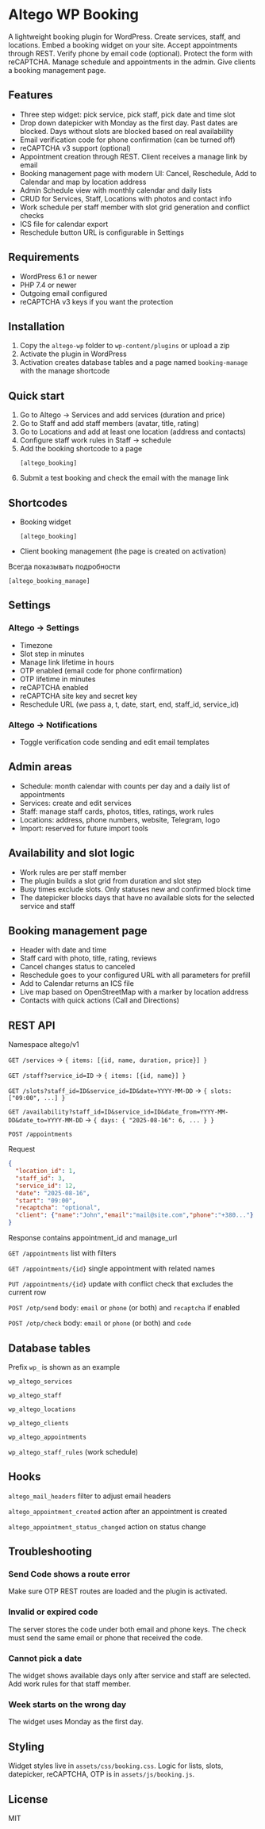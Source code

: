 # Altego WP Booking

A lightweight booking plugin for WordPress. Create services, staff, and locations. Embed a booking widget on your site. Accept appointments through REST. Verify phone by email code (optional). Protect the form with reCAPTCHA. Manage schedule and appointments in the admin. Give clients a booking management page.

## Features

- Three step widget: pick service, pick staff, pick date and time slot
- Drop down datepicker with Monday as the first day. Past dates are blocked. Days without slots are blocked based on real availability
- Email verification code for phone confirmation (can be turned off)
- reCAPTCHA v3 support (optional)
- Appointment creation through REST. Client receives a manage link by email
- Booking management page with modern UI: Cancel, Reschedule, Add to Calendar and map by location address
- Admin Schedule view with monthly calendar and daily lists
- CRUD for Services, Staff, Locations with photos and contact info
- Work schedule per staff member with slot grid generation and conflict checks
- ICS file for calendar export
- Reschedule button URL is configurable in Settings

## Requirements

- WordPress 6.1 or newer
- PHP 7.4 or newer
- Outgoing email configured
- reCAPTCHA v3 keys if you want the protection

## Installation

1. Copy the `altego-wp` folder to `wp-content/plugins` or upload a zip
2. Activate the plugin in WordPress
3. Activation creates database tables and a page named `booking-manage` with the manage shortcode

## Quick start

1. Go to Altego → Services and add services (duration and price)
2. Go to Staff and add staff members (avatar, title, rating)
3. Go to Locations and add at least one location (address and contacts)
4. Configure staff work rules in Staff → schedule
5. Add the booking shortcode to a page
   ```text
   [altego_booking]
   ```
6. Submit a test booking and check the email with the manage link

## Shortcodes

- Booking widget
   ```text
   [altego_booking]
   ```
- Client booking management (the page is created on activation)

Всегда показывать подробности
```text
[altego_booking_manage]
```

## Settings

### Altego → Settings
- Timezone
- Slot step in minutes
- Manage link lifetime in hours
- OTP enabled (email code for phone confirmation)
- OTP lifetime in minutes
- reCAPTCHA enabled
- reCAPTCHA site key and secret key
- Reschedule URL (we pass a, t, date, start, end, staff_id, service_id)

### Altego → Notifications

- Toggle verification code sending and edit email templates

## Admin areas

- Schedule: month calendar with counts per day and a daily list of appointments
- Services: create and edit services
- Staff: manage staff cards, photos, titles, ratings, work rules
- Locations: address, phone numbers, website, Telegram, logo
- Import: reserved for future import tools

## Availability and slot logic

- Work rules are per staff member
- The plugin builds a slot grid from duration and slot step
- Busy times exclude slots. Only statuses new and confirmed block time
- The datepicker blocks days that have no available slots for the selected service and staff

## Booking management page

- Header with date and time
- Staff card with photo, title, rating, reviews
- Cancel changes status to canceled
- Reschedule goes to your configured URL with all parameters for prefill
- Add to Calendar returns an ICS file
- Live map based on OpenStreetMap with a marker by location address
- Contacts with quick actions (Call and Directions)

## REST API

Namespace altego/v1

`GET /services` → `{ items: [{id, name, duration, price}] }`

`GET /staff?service_id=ID` → `{ items: [{id, name}] }`

`GET /slots?staff_id=ID&service_id=ID&date=YYYY-MM-DD` → `{ slots: ["09:00", ...] }`

`GET /availability?staff_id=ID&service_id=ID&date_from=YYYY-MM-DD&date_to=YYYY-MM-DD` → `{ days: { "2025-08-16": 6, ... } }`

`POST /appointments`

Request
```json
{
  "location_id": 1,
  "staff_id": 3,
  "service_id": 12,
  "date": "2025-08-16",
  "start": "09:00",
  "recaptcha": "optional",
  "client": {"name":"John","email":"mail@site.com","phone":"+380..."}
}
```


Response contains appointment_id and manage_url

`GET /appointments` list with filters

`GET /appointments/{id}` single appointment with related names

`PUT /appointments/{id}` update with conflict check that excludes the current row

`POST /otp/send` body: `email` or `phone` (or both) and `recaptcha` if enabled

`POST /otp/check` body: `email` or `phone` (or both) and `code`

## Database tables

Prefix `wp_` is shown as an example

`wp_altego_services`

`wp_altego_staff`

`wp_altego_locations`

`wp_altego_clients`

`wp_altego_appointments`

`wp_altego_staff_rules` (work schedule)

## Hooks

`altego_mail_headers` filter to adjust email headers

`altego_appointment_created` action after an appointment is created

`altego_appointment_status_changed` action on status change

## Troubleshooting

### Send Code shows a route error
Make sure OTP REST routes are loaded and the plugin is activated.

### Invalid or expired code
The server stores the code under both email and phone keys. The check must send the same email or phone that received the code.

### Cannot pick a date
The widget shows available days only after service and staff are selected. Add work rules for that staff member.

### Week starts on the wrong day
The widget uses Monday as the first day.

## Styling

Widget styles live in `assets/css/booking.css`. Logic for lists, slots, datepicker, reCAPTCHA, OTP is in `assets/js/booking.js`.

## License

MIT